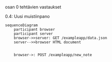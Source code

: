 osan 0 tehtävien vastaukset


0.4: Uusi muistiinpano

```mermaid
sequenceDiagram
    participant browser
    participant server
    browser->>server: GET /exampleapp/data.json
    server-->>browser HTML document
    
    
    browser->: POST /exampleapp/new_note
```
